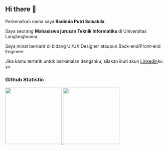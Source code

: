 ## Hi there 👋

Perkenalkan nama saya **Radinda Putri Salsabila**.<br>

Saya seorang **Mahasiswa jurusan Teknik Informatika** di Universitas Langlangbuana.<br>

Saya minat berkarir di bidang UI/UX Designer ataupun Back-end/Front-end Engineer.

Jika kamu tertarik untuk berkenalan denganku, silakan ikuti akun [Linkedin](https://www.linkedin.com/in/radinda-putri-salsabila-2b7113315/)ku ya.

### Github Statistic
<p align="left">
<a href="https://github.com/radindaptri">
  <img height="180em" src="https://github-readme-stats-eight-theta.vercel.app/api?username=radindaptri&show_icons=true&theme=algolia&include_all_commits=true&count_private=true"/>
  <img height="180em" src="https://github-readme-stats-eight-theta.vercel.app/api/top-langs/?username=radindaptri&layout=compact&layout=compact&theme=algolia"/>
</a>
</p>
